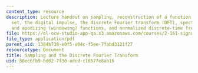 ```yaml
---
content_type: resource
description: Lecture handout on sampling, reconstruction of a function from its sample
  set, the digital impulse, the discrete Fourier transform (DFT), spectral leakage
  and apodizing (windowing) functions, and normalized discrete-time frequencies.
file: https://ol-ocw-studio-app-qa.s3.amazonaws.com/courses/2-161-signal-processing-continuous-and-discrete-fall-2008/80ec6fb9bd027f30adcdc16577e8ab16_samplingdft.pdf
file_type: application/pdf
parent_uid: 1384b738-e0f5-a04c-f5ee-7fabd3121f27
resourcetype: Document
title: Sampling and the Discrete Fourier Transform
uid: 80ec6fb9-bd02-7f30-adcd-c16577e8ab16
---
```

